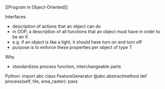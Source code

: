 [[Program in Object-Oriented]]

Interfaces
- description of actions that an object can do
- in OOP, a description of all functions that an object must have in order to be an X
- e.g. if an object is like a light, it should have turn on and turn off
- purpose is to enforce these properties per object of type T

Why
- standardizes process function, interchangeable parts

Python:
import abc
class FeatureGenerator
    @abc.abstractmethod
    def process(self, tile, area_raster):
        pass

